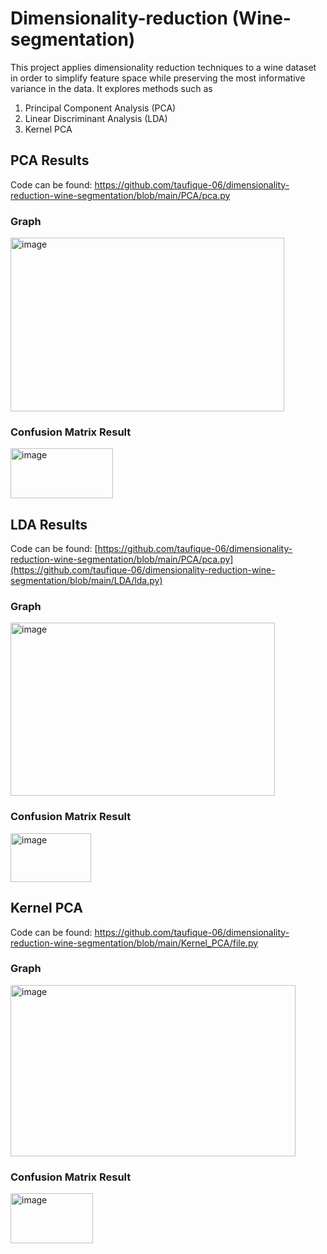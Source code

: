 # Dimensionality-reduction (Wine-segmentation)
This project applies dimensionality reduction techniques to a wine dataset in order to simplify feature space while preserving the most informative variance in the data. It explores methods such as 
1. Principal Component Analysis (PCA)
2. Linear Discriminant Analysis (LDA)
3. Kernel PCA

## PCA Results
Code can be found: https://github.com/taufique-06/dimensionality-reduction-wine-segmentation/blob/main/PCA/pca.py

### Graph
<img width="438" height="278" alt="image" src="https://github.com/user-attachments/assets/84b1db4e-7fe3-4806-8d32-de4468a7a5a2" />

### Confusion Matrix Result
<img width="164" height="80" alt="image" src="https://github.com/user-attachments/assets/d801b080-c22c-4e0f-a812-98b399220054" />

## LDA Results
Code can be found: [https://github.com/taufique-06/dimensionality-reduction-wine-segmentation/blob/main/PCA/pca.py](https://github.com/taufique-06/dimensionality-reduction-wine-segmentation/blob/main/LDA/lda.py)

### Graph
<img width="423" height="277" alt="image" src="https://github.com/user-attachments/assets/cfe1b565-1f8d-4e74-b415-d9551c29305d" />

### Confusion Matrix Result
<img width="129" height="78" alt="image" src="https://github.com/user-attachments/assets/a54935cc-fc5d-4d3f-8c3d-33dd97e229b1" />

## Kernel PCA
Code can be found: https://github.com/taufique-06/dimensionality-reduction-wine-segmentation/blob/main/Kernel_PCA/file.py

### Graph
<img width="456" height="274" alt="image" src="https://github.com/user-attachments/assets/8409fd54-5ae9-4a5b-af52-34a38c9f44ad" />

### Confusion Matrix Result
<img width="132" height="80" alt="image" src="https://github.com/user-attachments/assets/85ebe81f-91a1-4e13-b128-98da8012db8d" />
